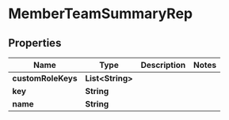 

# MemberTeamSummaryRep


## Properties

| Name | Type | Description | Notes |
|------------ | ------------- | ------------- | -------------|
|**customRoleKeys** | **List&lt;String&gt;** |  |  |
|**key** | **String** |  |  |
|**name** | **String** |  |  |



